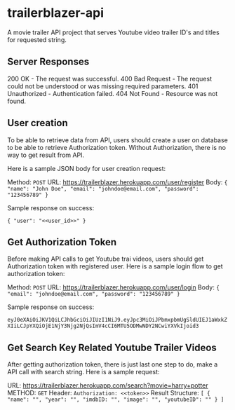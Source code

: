 # trailerblazer-api

A movie trailer API project that serves Youtube video trailer ID's and titles for requested string.

## Server Responses

200 OK - The request was successful.
400 Bad Request - The request could not be understood or was missing required parameters.
401 Unauthorized - Authentication failed.
404 Not Found - Resource was not found.

## User creation

To be able to retrieve data from API, users should create a user on database to be able to retrieve Authorization token.
Without Authorization, there is no way to get result from API.

Here is a sample JSON body for user creation request:

Method: `POST`
URL: https://trailerblazer.herokuapp.com/user/register
Body: 
`{
  "name": "John Doe",
  "email": "johndoe@email.com",
  "password": "123456789"
}`

Sample response on success:

`{
  "user": "<<user_id>>"
}`

## Get Authorization Token

Before making API calls to get Youtube trai videos, users should get Authorization token with registered user. Here is a sample login
flow to get authorization token:

Method: `POST`
URL: https://trailerblazer.herokuapp.com/user/login
Body:
`{
  "email": "johndoe@email.com",
  "password": "123456789"
}`

Sample response on success:

`eyJ0eXAiOiJKV1QiLCJhbGciOiJIUzI1NiJ9.eyJpc3MiOiJPbmxpbmUgSldUIEJ1aWxkZXIiLCJpYXQiOjE1NjY3Njg2NjQsImV4cCI6MTU5ODMwNDY2NCwiYXVkIjoid3`

## Get Search Key Related Youtube Trailer Videos

After getting authorization token, there is just last one step to do, make a API call with search string. Here is a sample request:

URL: https://trailerblazer.herokuapp.com/search?movie=harry+potter
METHOD: `GET`
Header: `Authorization: <<token>>`
Result Structure: 
`
[
  {
    "name": "",
    "year": "",
    "imdbID: "",
    "image": "",
    "youtubeID": ""
  }
]
`
